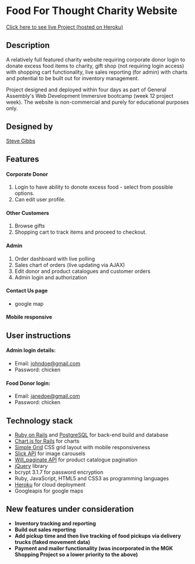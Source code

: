 # Food For Thought Charity Website
[Click here to see live Project (hosted on Heroku)](http://foodforthought-sgibbs.herokuapp.com/)

## Description
A relatively full featured charity website requiring corporate donor login to donate excess food items to charity, gift shop (not requiring login access) with shopping cart functionality, live sales reporting (for admin) with charts and potential to be built out for inventory management.

Project designed and deployed within four days as part of General Assembly's Web Development Immersive bootcamp (week 12 project week).  The website is non-commercial and purely for educational purposes only.  

## Designed by
[Steve Gibbs](https://github.com/SteveGibbs)

## Features

#### Corporate Donor

1. Login to have ability to donote excess food - select from possible options.
2. Can edit user profile.

#### Other Customers
1. Browse gifts
2. Shopping cart to track items and proceed to checkout.

#### Admin
1. Order dashboard with live polling
2. Sales chart of orders (live updating via AJAX)
3. Edit donor and product catalogues and customer orders
4. Admin login and authorization

#### Contact Us page

- google map

#### Mobile responsive

## User instructions
#### Admin login details:
- Email: johndoe@gmail.com
- Password: chicken

#### Food Donor login:
- Email: janedoe@gmail.com
- Password: chicken

## Technology stack
- [Ruby on Rails](http://guides.rubyonrails.org/) and [PostgreSQL](https://www.postgresql.org/) for back-end build and database
- [Chart.js for Rails](http://www.chartjs.org) for charts
- [Simple Grid](http://simplegrid.io/) CSS grid layout with mobile responsiveness
- [Slick API](http://kenwheeler.github.io/slick/) for image carousels
- [Will_paginate API](https://github.com/mislav/will_paginate) for product catalogue pagination
- [jQuery](https://jquery.com/) library
- bcrypt 3.1.7 for password encryption
- Ruby, JavaScript, HTML5 and CSS3 as programming languages
- [Heroku](https://www.heroku.com/) for cloud deployment
- Googleapis for google maps


## New features under consideration
- **Inventory tracking and reporting**
- **Build out sales reporting**
- **Add pickup time and then live tracking of food pickups via delivery trucks (faked movement data)**
- **Payment and mailer functionality (was incorporated in the MGK Shopping Project so a lower priority to the above)**
